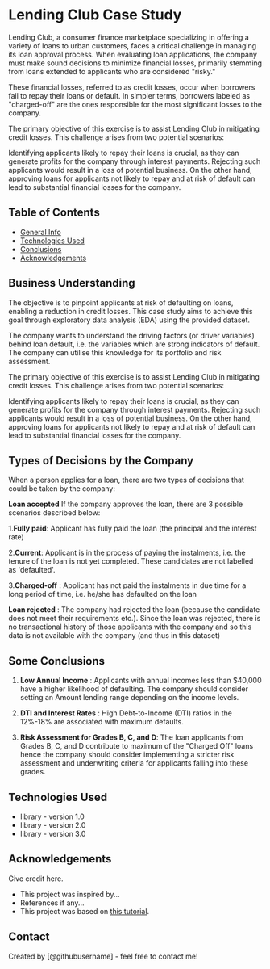 # Lending Club Case Study
Lending Club, a consumer finance marketplace specializing in offering a variety of loans to urban customers, faces a critical challenge in managing its loan approval process. When evaluating loan applications, the company must make sound decisions to minimize financial losses, primarily stemming from loans extended to applicants who are considered "risky."

These financial losses, referred to as credit losses, occur when borrowers fail to repay their loans or default. In simpler terms, borrowers labeled as "charged-off" are the ones responsible for the most significant losses to the company.

The primary objective of this exercise is to assist Lending Club in mitigating credit losses. This challenge arises from two potential scenarios:

Identifying applicants likely to repay their loans is crucial, as they can generate profits for the company through interest payments. Rejecting such applicants would result in a loss of potential business.
On the other hand, approving loans for applicants not likely to repay and at risk of default can lead to substantial financial losses for the company.


## Table of Contents
* [General Info](#general-information)
* [Technologies Used](#technologies-used)
* [Conclusions](#conclusions)
* [Acknowledgements](#acknowledgements)

<!-- You can include any other section that is pertinent to your problem -->

## Business Understanding
The objective is to pinpoint applicants at risk of defaulting on loans, enabling a reduction in credit losses. This case study aims to achieve this goal through exploratory data analysis (EDA) using the provided dataset.

The company wants to understand the driving factors (or driver variables) behind loan default, i.e. the variables which are strong indicators of default. The company can utilise this knowledge for its portfolio and risk assessment.

The primary objective of this exercise is to assist Lending Club in mitigating credit losses. This challenge arises from two potential scenarios:

Identifying applicants likely to repay their loans is crucial, as they can generate profits for the company through interest payments. 
Rejecting such applicants would result in a loss of potential business.
On the other hand, approving loans for applicants not likely to repay and at risk of default can lead to substantial financial losses for the company.

## Types of Decisions by the Company 
When a person applies for a loan, there are two types of decisions that could be taken by the company:

**Loan accepted** If the company approves the loan, there are 3 possible scenarios described below:

1.**Fully paid**: Applicant has fully paid the loan (the principal and the interest rate)

2.**Current**: Applicant is in the process of paying the instalments, i.e. the tenure of the loan is not yet completed. These candidates are not labelled as 'defaulted'.

3.**Charged-off** : Applicant has not paid the instalments in due time for a long period of time, i.e. he/she has defaulted on the loan

**Loan rejected** : The company had rejected the loan (because the candidate does not meet their requirements etc.). Since the loan was rejected, there is no transactional history of those applicants with the company and so this data is not available with the company (and thus in this dataset)

<!-- You don't have to answer all the questions - just the ones relevant to your project. -->

## Some Conclusions
1) **Low Annual Income** : Applicants with annual incomes less than $40,000 have a higher likelihood of defaulting. The company should consider setting an Amount lending range depending on the income levels.

2) **DTI and Interest Rates** : High Debt-to-Income (DTI) ratios in the 12%-18% are associated with maximum defaults.

3) **Risk Assessment for Grades B, C, and D**: The loan applicants from Grades B, C, and D contribute to maximum of the "Charged Off" loans hence the company should consider implementing a stricter risk assessment and underwriting criteria for applicants falling into these grades.


<!-- You don't have to answer all the questions - just the ones relevant to your project. -->


## Technologies Used
- library - version 1.0
- library - version 2.0
- library - version 3.0

<!-- As the libraries versions keep on changing, it is recommended to mention the version of library used in this project -->

## Acknowledgements
Give credit here.
- This project was inspired by...
- References if any...
- This project was based on [this tutorial](https://www.example.com).


## Contact
Created by [@githubusername] - feel free to contact me!


<!-- Optional -->
<!-- ## License -->
<!-- This project is open source and available under the [... License](). -->

<!-- You don't have to include all sections - just the one's relevant to your project -->
